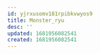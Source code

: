 ```yaml
---
id: yjrxusomv181rpibkvwyos9
title: Monster_ryu
desc: ''
updated: 1681956082541
created: 1681956082541
---
```

